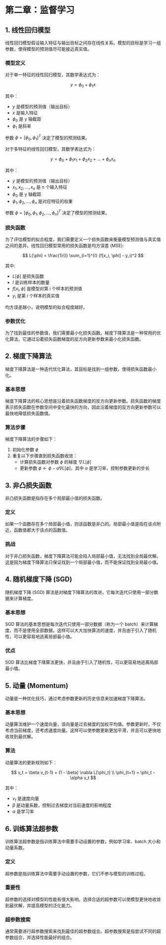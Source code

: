 # 第二章：监督学习

## 1. 线性回归模型

线性回归模型假设输入特征与输出目标之间存在线性关系。模型的目标是学习一组参数，使得模型的预测值尽可能接近真实值。

### 模型定义

对于单一特征的线性回归模型，其数学表达式为：

$$
y = \phi_0 + \phi_1 x 
$$

其中：
- $y$ 是模型的预测值（输出目标）
- $x$ 是输入特征
- $\phi_0$ 是 y 轴截距
- $\phi_1$ 是斜率

参数 $\phi = [\phi_0, \phi_1]^T$ 决定了模型的预测结果。

对于多特征的线性回归模型，其数学表达式为：

$$
y = \phi_0 + \phi_1 x_1 + \phi_2 x_2 + ... + \phi_n x_n
$$

其中：
- $y$ 是模型的预测值（输出目标）
- $x_1, x_2, ..., x_n$ 是 n 个输入特征
- $\phi_0$ 是 y 轴截距
- $\phi_1, \phi_2, ..., \phi_n$ 是对应特征的权重

参数 $\phi = [\phi_0, \phi_1, \phi_2, ..., \phi_n]^T$ 决定了模型的预测结果。

### 损失函数

为了评估模型的拟合程度，我们需要定义一个损失函数来衡量模型预测值与真实值之间的差异。线性回归模型常用的损失函数是均方误差 (MSE):

$$
L[\phi] = \frac{1}{I} \sum_{i=1}^{I} (f[x_i, \phi] - y_i)^2
$$

其中:
- $L[\phi]$ 是损失函数
- $I$ 是训练样本的数量
- $f[x_i, \phi]$ 是模型对第 $i$ 个样本的预测值
- $y_i$ 是第 $i$ 个样本的真实值

均方误差越小，说明模型的拟合程度越好。

### 参数优化

为了找到最佳的参数值，我们需要最小化损失函数。梯度下降算法是一种常用的优化算法，它通过沿着损失函数梯度的反方向更新参数来最小化损失函数。

## 2. 梯度下降算法

梯度下降算法是一种迭代优化算法，其目标是找到一组参数，使得损失函数最小化。

### 基本思想

梯度下降算法的核心思想是沿着损失函数梯度的反方向更新参数。损失函数的梯度表示损失函数在参数空间中变化最快的方向，因此沿着梯度的反方向更新参数可以最快地降低损失函数值。

### 算法步骤

梯度下降算法的步骤如下：

1. 初始化参数 $\phi$
2. 重复以下步骤直到损失函数收敛：
   - 计算损失函数对参数 $\phi$ 的梯度 $\nabla L[\phi]$
   - 更新参数 $\phi \leftarrow \phi - \alpha \nabla L[\phi]$，其中 $\alpha$ 是学习率，控制参数更新的步长



## 3. 非凸损失函数

非凸损失函数是指存在多个局部最小值的损失函数。

### 定义

如果一个函数存在多个局部最小值，则该函数是非凸的。局部最小值是指在该点附近，函数值都大于该点的函数值。

### 挑战

对于非凸损失函数，梯度下降算法可能会陷入局部最小值，无法找到全局最优解。这是因为梯度下降算法只保证找到一个局部最小值，而不能保证找到全局最小值。



## 4. 随机梯度下降 (SGD)

随机梯度下降 (SGD) 算法是对梯度下降算法的改进，它每次迭代只使用一部分数据来计算梯度。

### 基本思想

SGD 算法的基本思想是每次迭代只使用一部分数据（称为一个 batch）来计算梯度，而不是使用全部数据。这样可以大大加快算法的速度，并且由于引入了随机性，可以更容易地逃离局部最小值。

### 优点

SGD 算法比梯度下降算法更快，并且由于引入了随机性，可以更容易地逃离局部最小值。


## 5. 动量 (Momentum)

动量是一种优化技巧，通过考虑参数更新的历史信息来加速梯度下降算法。

### 基本思想

动量算法维护一个速度向量，该向量是过去梯度的加权平均值。参数更新时，不仅考虑当前梯度，还考虑速度向量。这样可以使参数更新更加平滑，并且可以更快地收敛到最优解。

### 算法

动量算法的更新规则如下：

$$
v_t = \beta v_{t-1} + (1 - \beta) \nabla L[\phi_t] \\
\phi_{t+1} = \phi_t - \alpha v_t
$$

其中：
- $v_t$ 是速度向量
- $\beta$ 是动量系数，控制过去梯度对当前速度的影响程度
- $\alpha$ 是学习率

## 6. 训练算法超参数

训练算法超参数是指训练算法中需要手动设置的参数，例如学习率、batch 大小和动量系数。

### 定义

超参数是指训练算法中需要手动设置的参数，它们不参与模型的训练过程。

### 重要性

超参数的选择对模型的性能有很大影响。选择合适的超参数可以使模型更快地收敛到最优解，并提高模型的泛化能力。

### 超参数搜索

通常需要进行超参数搜索来找到最佳的超参数组合。超参数搜索是指尝试不同的超参数组合，并选择性能最好的组合。
